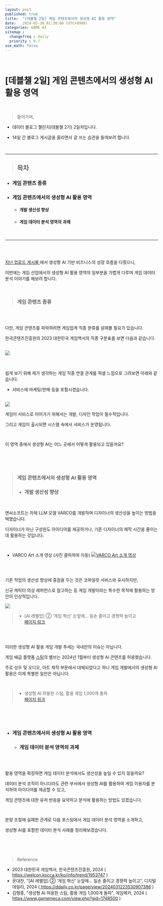 ```yaml
---
layout: post
published: true
title:  "[데블챌 2일] 게임 콘텐츠에서의 생성형 AI 활용 영역"
date:   2024-05-30 01:30:00 (UTC+0900)
categories: GAME AI 
sitemap :
  changefreq : daily
  priority : 0.7
use_math: false
---
```



<br />


# [데블챌 2일] 게임 콘텐츠에서의 생성형 AI 활용 영역


<br />

> 들어가며,

- 데이터 블로그 챌린지(데블챌 2기) 2일차입니다.

- 14일 간 블로그 게시글을 올리면서 글 쓰는 습관을 들여보려 합니다.

<br />

----

> ## 목차
* ### 게임 콘텐츠 종류

* ### 게임 콘텐츠에서의 생성형 AI 활용 영역
  * #### 개발 생산성 향상
  * #### 게임 데이터 분석 영역의 과제
<br />

----

<br />
<br />

<A href = 'https://spark-gom.github.io/study/python/ai/2024/05/29/post.html' > 지난 업로드 게시물 </A>에서 생성형 AI  기반 비즈니스의 성장 흐름을 다뤘으니,

이번에는 게임 산업에서의 생성형 AI 활용 영역의 일부분을 가볍게 다루며 게임 데이터 분석 이야기를 해보려 합니다.

<br />

> ### 게임 콘텐츠 종류

<br />
<br />


다만, 게임 콘텐츠를 파악하려면 게임업계 직종 분류를 살펴볼 필요가 있습니다.

한국콘텐츠진흥원의 2023 대한민국 게임백서의 직종 구분표를 보면 다음과 같습니다.

<br />

<img src="https://capture.dropbox.com/yixlqF4oJywArfkO?raw=1">

<br />
<br />
<br />




쉽게 보기 위해 제가 생각하는 게임 직종 연결 관계를 픽셀 느낌으로 그려보면 아래와 같습니다. 
* 서비스에 마케팅/판매 등을 포함시켰습니다.

<br />



<img src="https://capture.dropbox.com/4vxwHgRMpkHbxvuN?raw=1">

<br />


게임이 서비스로 이어가기 위해서는 개발, 디자인 작업이 필수적입니다.

그리고 게임이 출시되면 시스템 속에서 서비스가 운영됩니다.


<br />


이 영역 중에서 생성형 AI는 어느 곳에서 어떻게 활용되고 있을까요?

<br />
<br />
<br />


> ### 게임 콘텐츠에서의 생성형 AI 활용 영역
>   * ### 개발 생산성 향상

<br />

엔씨소프트는 자체 LLM 모델 VARCO를 개발하며 디자이너의 생산성을 높이는 방법을 택했습니다.

디자이너가 아닌 구성원도 아이디어를 제공하거나, 기존 디자이너의 제작 시간을 줄이는데 활용하는 것입니다.


<br />



* VARCO Art 소개 영상 (사진 클릭하여 이동)
[![VARCO Art 소개 영상](https://capture.dropbox.com/aFep8lidqHU6m16Z?raw=1)](https://youtu.be/_4lfjJn5Pyg?si=xCfqrb7gkilGW6rW)



<br />
<br />


기존 작업의 생산성 향상에 중점을 두는 것은 코파일럿 서비스와 유사하지만,

신규 캐릭터 의상 레퍼런스로 참고하는 등 게임 개발이라는 특수한 목적에 활용하는 방안이 인상적입니다.





<img src="https://www.ddaily.co.kr/photos/2024/03/13/2024031310351999861_l.gif">

> - [AI 레벨업] ② ‘게임 혁신’ 눈앞에… 일손 줄이고 경쟁력 높이고 <br /> <A href = 'https://ddaily.co.kr/page/view/2024031223530907386
' > 페이지 링크 </A>


<br />

<br />

이러한 생성형 AI 활용 게임 개발 추세는 국내만의 이슈는 아닙니다.

게임 배급 플랫폼 <A href = 'https://store.steampowered.com/about'>스팀</A>의 밸브는 2024년 1월부터 생성형 AI 콘텐츠를 허용했습니다. 

주로 성우 및 오디오, 아트 제작 부문에서 대체되었다고 하니 게임 개발에서의 생성형 AI 활용은 이제 특별한 일만은 아닙니다.

<br />



> - 생성형 AI 허용한 스팀, 활용 게임 1,000개 돌파 <br /> <A href = 'https://www.gamemeca.com/view.php?gid=1748500
' > 페이지 링크 </A>




<br />
<br />
<br />



* ### 게임 콘텐츠에서의 생성형 AI 활용 영역
  * ### 게임 데이터 분석 영역의 과제

<br />
<br />

활용 영역을 확장하면 게임 데이터 분석에서도 생산성을 높일 수 있지 않을까요?

데이터 분석 조직이 아니더라도 관련 부서에서 생성형 AI를 활용하여 게임 이용자를 분석하여 아이디어를 제공할 수 있고,

게임 콘텐츠에 대한 유저 반응을 요약하고 분석에 활용하는 방법도 있겠습니다.

<br />

분량 조절에 실패한 관계로 다음 포스팅에서 게임 데이터 분석 영역을 소개하고,

생성형 AI를 포함한 데이터 분석 사례를 정리해보겠습니다.


<br />
<br />
<br />

> Reference
- 2023 대한민국 게임백서, 한국콘텐츠진흥원, 2024  (<A href = 'https://welcon.kocca.kr/ko/info/trend/1953747' >  https://welcon.kocca.kr/ko/info/trend/1953747 </A>)
- 문대찬, "[AI 레벨업] ② ‘게임 혁신’ 눈앞에… 일손 줄이고 경쟁력 높이고", 디지털데일리, 2024  (<A href = 'https://ddaily.co.kr/page/view/2024031223530907386' > https://ddaily.co.kr/page/view/2024031223530907386</A> )
- 김형종, "생성형 AI 허용한 스팀, 활용 게임 1,000개 돌파", 게임메카, 2024  (<A href = 'https://www.gamemeca.com/view.php?gid=1748500' > https://www.gamemeca.com/view.php?gid=1748500</A> )